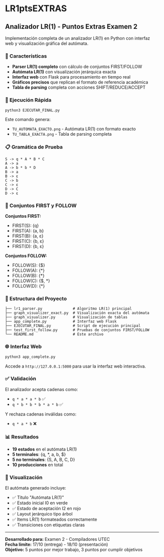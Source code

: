 # LR1ptsEXTRAS

## Analizador LR(1) - Puntos Extras Examen 2

Implementación completa de un analizador LR(1) en Python con interfaz web y visualización gráfica del autómata.

### 🎯 Características

- **Parser LR(1) completo** con cálculo de conjuntos FIRST/FOLLOW
- **Autómata LR(1)** con visualización jerárquica exacta
- **Interfaz web** con Flask para procesamiento en tiempo real
- **Gráficos precisos** que replican el formato de referencia académica
- **Tabla de parsing** completa con acciones SHIFT/REDUCE/ACCEPT

### 🚀 Ejecución Rápida

```bash
python3 EJECUTAR_FINAL.py
```

Este comando genera:
- `TU_AUTOMATA_EXACTO.png` - Autómata LR(1) con formato exacto
- `TU_TABLA_EXACTA.png` - Tabla de parsing completa

### 📋 Gramática de Prueba

```
S -> q * A * B * C
A -> a
A -> b * b * D  
B -> a
B -> ε
C -> b
C -> ε
D -> C
D -> ε
```

### 🔧 Conjuntos FIRST y FOLLOW

**Conjuntos FIRST:**
- FIRST(S): {q}
- FIRST(A): {a, b}
- FIRST(B): {a, ε}
- FIRST(C): {b, ε}
- FIRST(D): {b, ε}

**Conjuntos FOLLOW:**
- FOLLOW(S): {$}
- FOLLOW(A): {*}
- FOLLOW(B): {*}
- FOLLOW(C): {$, *}
- FOLLOW(D): {*}

### 📁 Estructura del Proyecto

```
├── lr1_parser.py              # Algoritmo LR(1) principal
├── graph_visualizer_exact.py  # Visualización exacta del autómata
├── graph_visualizer.py        # Visualización de tablas
├── app_complete.py            # Interfaz web Flask
├── EJECUTAR_FINAL.py          # Script de ejecución principal
├── test_first_follow.py       # Pruebas de conjuntos FIRST/FOLLOW
└── README.md                  # Este archivo
```

### 🌐 Interfaz Web

```bash
python3 app_complete.py
```

Accede a `http://127.0.0.1:5000` para usar la interfaz web interactiva.

### ✅ Validación

El analizador acepta cadenas como:
- `q * a * a * b` ✅
- `q * b * b * b * a * b` ✅

Y rechaza cadenas inválidas como:
- `q * a * b` ❌

### 📊 Resultados

- **19 estados** en el autómata LR(1)
- **5 terminales**: {q, *, a, b, $}
- **5 no terminales**: {S, A, B, C, D}
- **10 producciones** en total

### 🎨 Visualización

El autómata generado incluye:
- ✅ Título "Autómata LR(1)"
- ✅ Estado inicial I0 en verde
- ✅ Estado de aceptación I2 en rojo
- ✅ Layout jerárquico tipo árbol
- ✅ Items LR(1) formateados correctamente
- ✅ Transiciones con etiquetas claras

---

**Desarrollado para:** Examen 2 - Compiladores UTEC  
**Fecha límite:** 17/10 (entrega) - 18/10 (presentación)  
**Objetivo:** 5 puntos por mejor trabajo, 3 puntos por cumplir objetivos
